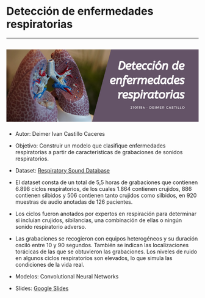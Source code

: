 # Detección de enfermedades respiratorias
---
![Project Banner](ai-project-banner.png)
---
- Autor: Deimer Ivan Castillo Caceres

- Objetivo: Construir un modelo que clasifique enfermedades respiratorias a partir de características de grabaciones de sonidos respiratorios.

- Dataset: [Respiratory Sound Database](https://bhichallenge.med.auth.gr/)

- El dataset consta de un total de 5,5 horas de grabaciones que contienen 6.898 ciclos respiratorios, de los cuales 1.864 contienen crujidos, 886 contienen silbidos y 506 contienen tanto crujidos como silbidos, en 920 muestras de audio anotadas de 126 pacientes.

- Los ciclos fueron anotados por expertos en respiración para determinar si incluían crujidos, sibilancias, una combinación de ellas o ningún sonido respiratorio adverso.

- Las grabaciones se recogieron con equipos heterogéneos y su duración osciló entre 10 y 90 segundos. También se indican las localizaciones torácicas de las que se obtuvieron las grabaciones. Los niveles de ruido en algunos ciclos respiratorios son elevados, lo que simula las condiciones de la vida real.

- Modelos: Convolutional Neural Networks
- Slides: [Google Slides](https://docs.google.com/presentation/d/1JSX_imFIj0OVu_Jfn5q9zrYS4EQqPDoyb7RTmURFjvk/edit?usp=sharing)